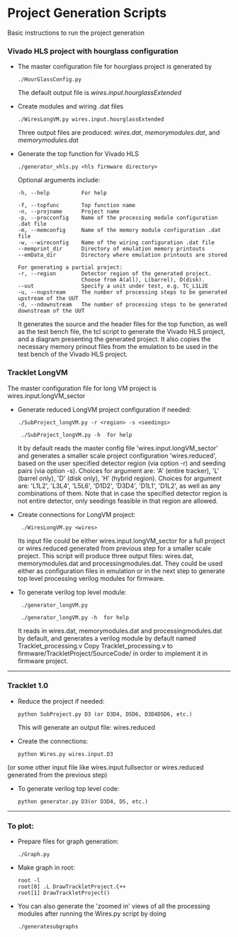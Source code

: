 # Project Generation Scripts

Basic instructions to run the project generation

### Vivado HLS project with hourglass configuration

* The master configuration file for hourglass project is generated by
		
      ./HourGlassConfig.py
    
  The default output file is *wires.input.hourglassExtended*

* Create modules and wiring .dat files

      ./WiresLongVM.py wires.input.hourglassExtended

  Three output files are produced: 
  *wires.dat*, *memorymodules.dat*, and *memorymodules.dat* 
  
* Generate the top function for Vivado HLS

      ./generator_vhls.py <hls firmware directory>
      
  Optional arguments include:
  
  	  -h, --help          For help
  
      -f, --topfunc       Top function name
      -n, --projname      Project name
      -p, --procconfig    Name of the processing module configuration .dat file
      -m, --memconfig     Name of the memory module configuration .dat file
      -w, --wireconfig    Name of the wiring configuration .dat file
      --memprint_dir      Directory of emulation memory printouts
      --emData_dir        Directory where emulation printouts are stored
      
      For generating a partial project:
      -r, --region        Detector region of the generated project.
      				      Choose from A(all), L(barrel), D(disk).
      --uut               Specify a unit under test, e.g. TC_L1L2E
      -u, --nupstream     The number of processing steps to be generated upstream of the UUT 
      -d, --ndownstream   The number of processing steps to be generated downstream of the UUT

	It generates the source and the header files for the top function, as well as the test bench file, the tcl script to generate the Vivado HLS project, and a diagram presenting the generated project.
    It also copies the necessary memory prinout files from the emulation to be used in the test bench of the Vivado HLS project.

### Tracklet LongVM

The master configuration file for long VM project is wires.input.longVM_sector

* Generate reduced LongVM project configuration if needed:

      ./SubProject_longVM.py -r <region> -s <seedings>

       ./SubProject_longVM.py -h  for help

   It by default reads the master config file 'wires.input.longVM_sector' and generates a smaller scale project configuration 'wires.reduced', based on the user specified detector region (via option -r) and seeding pairs (via option -s).
   Choices for argument <region> are: 'A' (entire tracker), 'L' (barrel only), 'D' (disk only), 'H' (hybrid region).
   Choices for argument <seedings> are: 'L1L2', 'L3L4', 'L5L6', 'D1D2', 'D3D4', 'D1L1', 'D1L2', as well as any combinations of them. Note that in case the specified detector region is not entire detector, only seedings feasible in that region are allowed.

* Create connections for LongVM project:

       ./WiresLongVM.py <wires>

   Its input file <wires> could be either wires.input.longVM_sector for a full project or wires.reduced generated from previous step for a smaller scale project.
   This script will produce three output files: wires.dat, memorymodules.dat and processingmodules.dat. They could be used either as configuration files in emulation or in the next step to generate top level processing verilog modules for firmware.

* To generate verilog top level module:
   
       ./generator_longVM.py

       ./generator_longVM.py -h  for help

   It reads in wires.dat, memorymodules.dat and processingmodules.dat by default, and generates a verilog module by default named Tracklet_processing.v
   Copy Tracklet_processing.v to firmware/TrackletProject/SourceCode/ in order to implement it in firmware project.

-----------------------------------------------------------------

### Tracklet 1.0

* Reduce the project if needed:

      python SubProject.py D3 (or D3D4, D5D6, D3D4D5D6, etc.)

   This will generate an output file: wires.reduced   


* Create the connections:

      python Wires.py wires.input.D3

(or some other input file like wires.input.fullsector or wires.reduced generated from the previous step)


* To generate verilog top level code:

      python generator.py D3(or D3D4, D5, etc.)

-----------------------------------------------------------------

### To plot:

* Prepare files for graph generation:

      ./Graph.py

* Make graph in root:

      root -l
      root[0] .L DrawTrackletProject.C++
      root[1] DrawTrackletProject()

* You can also generate the 'zoomed in' views of all the processing modules
after running the Wires.py script by doing

      ./generatesubgraphs
